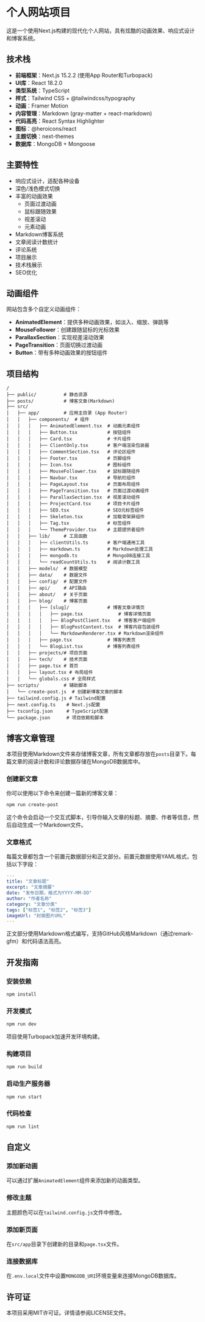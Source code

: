 # 个人网站项目

这是一个使用Next.js构建的现代化个人网站，具有炫酷的动画效果、响应式设计和博客系统。

## 技术栈

- **前端框架**：Next.js 15.2.2 (使用App Router和Turbopack)
- **UI库**：React 18.2.0
- **类型系统**：TypeScript
- **样式**：Tailwind CSS + @tailwindcss/typography
- **动画**：Framer Motion
- **内容管理**：Markdown (gray-matter + react-markdown)
- **代码高亮**：React Syntax Highlighter
- **图标**：@heroicons/react
- **主题切换**：next-themes
- **数据库**：MongoDB + Mongoose

## 主要特性

- 响应式设计，适配各种设备
- 深色/浅色模式切换
- 丰富的动画效果
  - 页面过渡动画
  - 鼠标跟随效果
  - 视差滚动
  - 元素动画
- Markdown博客系统
- 文章阅读计数统计
- 评论系统
- 项目展示
- 技术栈展示
- SEO优化

## 动画组件

网站包含多个自定义动画组件：

- **AnimatedElement**：提供多种动画效果，如淡入、缩放、弹跳等
- **MouseFollower**：创建跟随鼠标的光标效果
- **ParallaxSection**：实现视差滚动效果
- **PageTransition**：页面切换过渡动画
- **Button**：带有多种动画效果的按钮组件

## 项目结构

```
/
├── public/          # 静态资源
├── posts/           # 博客文章(Markdown)
├── src/
│   ├── app/         # 应用主目录 (App Router)
│   │   ├── components/  # 组件
│   │   │   ├── AnimatedElement.tsx  # 动画元素组件
│   │   │   ├── Button.tsx           # 按钮组件
│   │   │   ├── Card.tsx             # 卡片组件
│   │   │   ├── ClientOnly.tsx       # 客户端渲染包装器
│   │   │   ├── CommentSection.tsx   # 评论区组件
│   │   │   ├── Footer.tsx           # 页脚组件
│   │   │   ├── Icon.tsx             # 图标组件
│   │   │   ├── MouseFollower.tsx    # 鼠标跟随组件
│   │   │   ├── Navbar.tsx           # 导航栏组件
│   │   │   ├── PageLayout.tsx       # 页面布局组件
│   │   │   ├── PageTransition.tsx   # 页面过渡动画组件
│   │   │   ├── ParallaxSection.tsx  # 视差滚动组件
│   │   │   ├── ProjectCard.tsx      # 项目卡片组件
│   │   │   ├── SEO.tsx              # SEO元标签组件
│   │   │   ├── Skeleton.tsx         # 加载骨架屏组件
│   │   │   ├── Tag.tsx              # 标签组件
│   │   │   └── ThemeProvider.tsx    # 主题提供者组件
│   │   ├── lib/     # 工具函数
│   │   │   ├── clientUtils.ts       # 客户端通用工具
│   │   │   ├── markdown.ts          # Markdown处理工具
│   │   │   ├── mongodb.ts           # MongoDB连接工具
│   │   │   └── readCountUtils.ts    # 阅读计数工具
│   │   ├── models/  # 数据模型
│   │   ├── data/    # 数据文件
│   │   ├── config/  # 配置文件
│   │   ├── api/     # API路由
│   │   ├── about/   # 关于页面
│   │   ├── blog/    # 博客页面
│   │   │   ├── [slug]/              # 博客文章详情页
│   │   │   │   ├── page.tsx             # 博客详情页面
│   │   │   │   ├── BlogPostClient.tsx   # 博客客户端组件
│   │   │   │   ├── BlogPostContent.tsx  # 博客内容包装组件
│   │   │   │   └── MarkdownRenderer.tsx # Markdown渲染组件
│   │   │   ├── page.tsx             # 博客列表页
│   │   │   └── BlogList.tsx         # 博客列表组件
│   │   ├── projects/# 项目页面
│   │   ├── tech/    # 技术页面
│   │   ├── page.tsx # 首页
│   │   ├── layout.tsx # 布局组件
│   │   └── globals.css # 全局样式
├── scripts/         # 辅助脚本
│   └── create-post.js  # 创建新博客文章的脚本
├── tailwind.config.js # Tailwind配置
├── next.config.ts    # Next.js配置
├── tsconfig.json     # TypeScript配置
└── package.json      # 项目依赖和脚本
```

## 博客文章管理

本项目使用Markdown文件来存储博客文章，所有文章都存放在`posts`目录下。每篇文章的阅读计数和评论数据存储在MongoDB数据库中。

### 创建新文章

你可以使用以下命令来创建一篇新的博客文章：

```bash
npm run create-post
```

这个命令会启动一个交互式脚本，引导你输入文章的标题、摘要、作者等信息，然后自动生成一个Markdown文件。

### 文章格式

每篇文章都包含一个前置元数据部分和正文部分。前置元数据使用YAML格式，包括以下字段：

```yaml
---
title: "文章标题"
excerpt: "文章摘要"
date: "发布日期，格式为YYYY-MM-DD"
author: "作者名称"
category: "文章分类"
tags: ["标签1", "标签2", "标签3"]
imageUrl: "封面图片URL"
---
```

正文部分使用Markdown格式编写，支持GitHub风格Markdown（通过remark-gfm）和代码语法高亮。

## 开发指南

### 安装依赖

```bash
npm install
```

### 开发模式

```bash
npm run dev
```

项目使用Turbopack加速开发环境构建。

### 构建项目

```bash
npm run build
```

### 启动生产服务器

```bash
npm run start
```

### 代码检查

```bash
npm run lint
```

## 自定义

### 添加新动画

可以通过扩展`AnimatedElement`组件来添加新的动画类型。

### 修改主题

主题颜色可以在`tailwind.config.js`文件中修改。

### 添加新页面

在`src/app`目录下创建新的目录和`page.tsx`文件。

### 连接数据库

在`.env.local`文件中设置`MONGODB_URI`环境变量来连接MongoDB数据库。

## 许可证

本项目采用MIT许可证。详情请参阅LICENSE文件。
